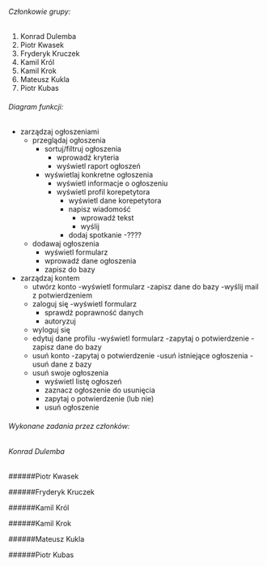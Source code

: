 ###### Członkowie grupy:
1. Konrad Dulemba
2. Piotr Kwasek
3. Fryderyk Kruczek
4. Kamil Król
5. Kamil Krok
6. Mateusz Kukla
7. Piotr Kubas

###### Diagram funkcji:
- zarządzaj ogłoszeniami
    - przeglądaj ogłoszenia
        - sortuj/filtruj ogłoszenia
            - wprowadź kryteria
            - wyświetl raport ogłoszeń
        - wyświetlaj konkretne ogłoszenia
            - wyświetl informacje o ogłoszeniu
            - wyświetl profil korepetytora
                - wyświetl dane korepetytora
                - napisz wiadomość
                    - wprowadź tekst
                    - wyślij 
                - dodaj spotkanie
                    -????
    - dodawaj ogłoszenia
        - wyświetl formularz
        - wprowadź dane ogłoszenia
        - zapisz do bazy
- zarządzaj kontem
    - utwórz konto
        -wyświetl formularz
        -zapisz dane do bazy
        -wyślij mail z potwierdzeniem
    - zaloguj się
        -wyświetl formularz
        - sprawdź poprawność danych
        - autoryzuj
    - wyloguj się
    - edytuj dane profilu
        -wyświetl formularz
        -zapytaj o potwierdzenie
        -zapisz dane do bazy
    - usuń konto
        -zapytaj o potwierdzenie
        -usuń istniejące ogłoszenia
        -usuń dane z bazy
    - usuń swoje ogłoszenia
        - wyświetl listę ogłoszeń
        - zaznacz ogłoszenie do usunięcia
        - zapytaj o potwierdzenie (lub nie)
        - usuń ogłoszenie

		
###### Wykonane zadania przez członków:
###### Konrad Dulemba

######Piotr Kwasek

######Fryderyk Kruczek

######Kamil Król

######Kamil Krok

######Mateusz Kukla

######Piotr Kubas
